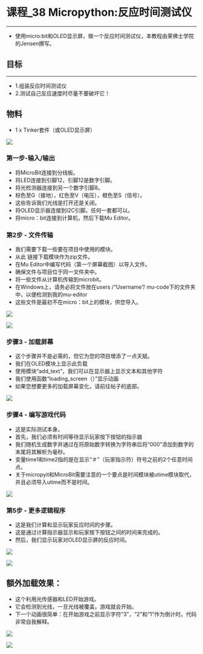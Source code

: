 ﻿# 课程_38 Micropython:反应时间测试仪
---
- 使用micro:bit和OLED显示屏，做一个反应时间测试仪，本教程由莱佛士学院的Jensen撰写。

## 目标
---
- 1.组装反应时间测试仪
- 2.测试自己反应速度时尽量不要破坏它！

## 物料
- 1 x Tinker套件（或OLED显示屏）

![](https://wiki-media-ef.oss-cn-hongkong.aliyuncs.com/docs/microbit/getting-started/microbit-tinker-kit/images/jO5FmOT.jpg)

### 第一步-输入/输出

- 将MicroBit连接到分线板。
- 将LED连接到引脚12，引脚12是数字引脚。
- 将光检测器连接到另一个数字引脚8。
- 棕色至G（接地），红色至V（电压），橙色至S（信号）。
- 这些告诉我们光线是打开还是关闭。
- 将OLED显示器连接到I2C引脚。任何一套都可以。
- 将micro：bit连接到计算机，然后下载Mu Editor。

### 第2步 - 文件传输
- 我们需要下载一些要在项目中使用的模块。
- 从此  链接下载模块作为zip文件。
- 在Mu Editor中编写代码（第一个屏幕截图）以导入文件。
- 确保文件与项目位于同一文件夹中。
- 将一些文件从计算机传输到microbit。
- 在Windows上，请务必将文件放在users /“Username”/ mu-code下的文件夹中，以便检测到我的mu-editor
- 这些文件是最初不在micro：bit上的模块，供您导入。

![](https://wiki-media-ef.oss-cn-hongkong.aliyuncs.com/docs/microbit/getting-started/microbit-tinker-kit/images/yiErRFw.png)

![](https://wiki-media-ef.oss-cn-hongkong.aliyuncs.com/docs/microbit/getting-started/microbit-tinker-kit/images/uUCrbDG.png)

### 步骤3 - 加载屏幕
- 这个步骤并不是必需的，但它为您的项目增添了一点天赋。
- 我们在OLED模块上显示此负载
- 使用模块“add_text”，我们可以在显示器上显示文本和其他字符
- 我们使用函数“loading_screen（）”显示动画
- 如果您想要更多的加载屏幕变化，请前往帖子的底部。

![](https://wiki-media-ef.oss-cn-hongkong.aliyuncs.com/docs/microbit/getting-started/microbit-tinker-kit/images/lEIrY8a.png)

### 步骤4 - 编写游戏代码
- 这是实际测试本身。
- 首先，我们必须有时间等待显示玩家按下按钮的指示器
- 我们随机生成数字并通过在将原始数字转换为字符串后将“000”添加到数字的末尾将其解析为毫秒。
- 变量time1和time2指的是在显示“＃”（玩家指示符）符号之前的2个任意时间点。
- 关于micropyit和MicroBit需要注意的一个要点是时间模块被utime模块取代，并且必须导入utime而不是时间。

![](https://wiki-media-ef.oss-cn-hongkong.aliyuncs.com/docs/microbit/getting-started/microbit-tinker-kit/images/HKXTIPa.png)

### 第5步 - 更多逻辑程序
- 这是我们计算和显示玩家反应时间的步骤。
- 这是通过计算指示器显示和玩家按下按钮之间的时间来完成的。
- 然后，我们显示玩家对OLED显示屏的反应时间。

![](https://wiki-media-ef.oss-cn-hongkong.aliyuncs.com/docs/microbit/getting-started/microbit-tinker-kit/images/QLILazD.png)

![](https://wiki-media-ef.oss-cn-hongkong.aliyuncs.com/docs/microbit/getting-started/microbit-tinker-kit/images/jdWcwVs.jpg)
## 额外加载效果：
- 这个利用光传感器和LED开始游戏。
- 它会检测到光线，一旦光线被覆盖，游戏就会开始。
- 下一个动画很简单：在开始游戏之前显示字符“3”，“2”和“1”作为倒计时。代码非常自我解释。

![](https://wiki-media-ef.oss-cn-hongkong.aliyuncs.com/docs/microbit/getting-started/microbit-tinker-kit/images/NAriw4c.png)

![](https://wiki-media-ef.oss-cn-hongkong.aliyuncs.com/docs/microbit/getting-started/microbit-tinker-kit/images/IOA280w.png)

